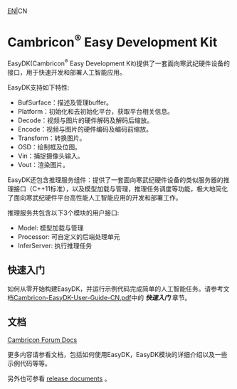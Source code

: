 [EN](README.md)|CN

# Cambricon<sup>®</sup> Easy Development Kit

EasyDK(Cambricon<sup>®</sup> Easy Development Kit)提供了一套面向寒武纪硬件设备的接口，用于快速开发和部署人工智能应用。

EasyDK支持如下特性:

  - BufSurface：描述及管理buffer。
  - Platform：初始化和去初始化平台，获取平台相关信息。
  - Decode：视频与图片的硬件解码及解码后缩放。
  - Encode：视频与图片的硬件编码及编码前缩放。
  - Transform：转换图片。
  - OSD：绘制框及位图。
  - Vin：捕捉摄像头输入。
  - Vout：渲染图片。


EasyDK还包含推理服务组件：提供了一套面向寒武纪硬件设备的类似服务器的推理接口（C++11标准），以及模型加载与管理，推理任务调度等功能，极大地简化了面向寒武纪硬件平台高性能人工智能应用的开发和部署工作。


推理服务共包含以下3个模块的用户接口:

- Model: 模型加载与管理
- Processor: 可自定义的后端处理单元
- InferServer: 执行推理任务

## 快速入门 ##

  如何从零开始构建EasyDK，并运行示例代码完成简单的人工智能任务。请参考文档[Cambricon-EasyDK-User-Guide-CN.pdf](./docs/release_document/latest/Cambricon-EasyDK-User-Guide-CN-vlatest.pdf)中的 ***快速入门*** 章节。

## 文档 ##

[Cambricon Forum Docs](https://www.cambricon.com/docs/easydk/user_guide_html/index.html)

更多内容请参看文档，包括如何使用EasyDK，EasyDK模块的详细介绍以及一些示例代码等等。

另外也可参看 [release documents](docs/release_document) 。
